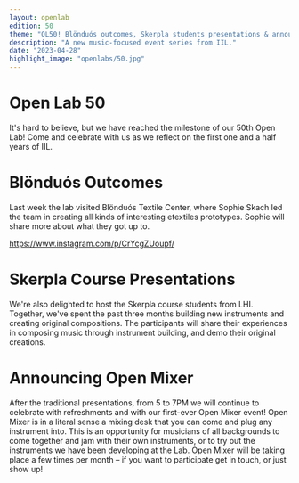 ```yaml
---
layout: openlab
edition: 50
theme: "OL50! Blönduós outcomes, Skerpla students presentations & announcing Open Mixer!"
description: "A new music-focused event series from IIL."
date: "2023-04-28"
highlight_image: "openlabs/50.jpg"
---
```


<script>
    import CaptionedImage from "../../components/Images/CaptionedImage.svelte"
</script>

<CaptionedImage
    src="openlabs/50.jpg"
    alt="Victor playing with the textile-input mixer."
    caption="Victor playing with the textile-input mixer."/>

# Open Lab 50

It's hard to believe, but we have reached the milestone of our 50th Open Lab!
Come and celebrate with us as we reflect on the first one and a half years of IIL.

# Blönduós Outcomes

Last week the lab visited Blönduós Textile Center, where Sophie Skach led the team in creating all kinds of interesting etextiles prototypes. Sophie will share more about what they got up to.

https://www.instagram.com/p/CrYcgZUoupf/

# Skerpla Course Presentations

We're also delighted to host the Skerpla course students from LHI. Together, we've spent the past three months building new instruments and creating original compositions. The participants will share their experiences in composing music through instrument building, and demo their original creations.

# Announcing Open Mixer

After the traditional presentations, from 5 to 7PM we will continue to celebrate with refreshments and with our first-ever Open Mixer event! 
Open Mixer is in a literal sense a mixing desk that you can come and plug any instrument into.
This is an opportunity for musicians of all backgrounds to come together and jam with their own instruments, or to try out the instruments we have been developing at the Lab.
Open Mixer will be taking place a few times per month – if you want to participate get in touch, or just show up!

